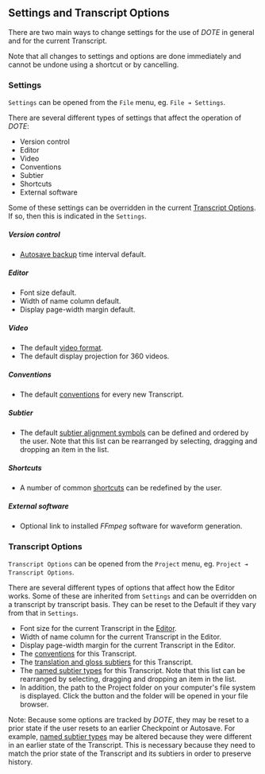## Settings and Transcript Options

There are two main ways to change settings for the use of _DOTE_ in general and for the current Transcript.

Note that all changes to settings and options are done immediately and cannot be undone using a shortcut or by cancelling.

### Settings

`Settings` can be opened from the `File` menu, eg. `File ➔ Settings`.

There are several different types of settings that affect the operation of _DOTE_:

- Version control
- Editor
- Video
- Conventions
- Subtier
- Shortcuts
- External software

Some of these settings can be overridden in the current [Transcript Options](#options).
If so, then this is indicated in the `Settings`.

##### Version control

- [Autosave backup](versioncontrol.md) time interval default.

##### Editor

- Font size default.
- Width of name column default.
- Display page-width margin default.

##### Video

- The default [video format](video.md).
- The default display projection for 360 videos.

##### Conventions

- The default [conventions](conventions.md) for every new Transcript.

##### Subtier

- The default [subtier alignment symbols](tiers.md) can be defined and ordered by the user.
Note that this list can be rearranged by selecting, dragging and dropping an item in the list.

##### Shortcuts

- A number of common [shortcuts](commands.md) can be redefined by the user.

##### External software

- Optional link to installed _FFmpeg_ software for waveform generation.

### Transcript Options <a id='options'></a>

`Transcript Options` can be opened from the `Project` menu, eg. `Project ➔ Transcript Options`.

There are several different types of options that affect how the Editor works.
Some of these are inherited from `Settings` and can be overridden on a transcript by transcript basis.
They can be reset to the Default if they vary from that in `Settings`.

- Font size for the current Transcript in the [Editor](ui.md).
- Width of name column for the current Transcript in the Editor.
- Display page-width margin for the current Transcript in the Editor.
- The [conventions](conventions.md) for this Transcript.
- The [translation and gloss subtiers](tiers.md) for this Transcript.
- The [named subtier types](tiers.md) for this Transcript.
Note that this list can be rearranged by selecting, dragging and dropping an item in the list.
- In addition, the path to the Project folder on your computer's file system is displayed.
Click the button and the folder will be opened in your file browser.

Note: Because some options are tracked by _DOTE_, they may be reset to a prior state if the user resets to an earlier Checkpoint or Autosave.
For example, [named subtier types](tiers.md) may be altered because they were different in an earlier state of the Transcript.
This is necessary because they need to match the prior state of the Transcript and its subtiers in order to preserve history.
